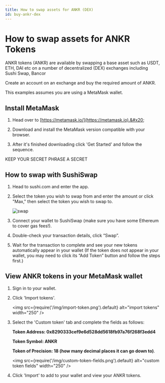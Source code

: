```yaml
---
title: How to swap assets for ANKR (DEX)
id: buy-ankr-dex
---
```


# How to swap assets for ANKR Tokens

ANKR tokens (ANKR) are available by swapping a base asset such as USDT, ETH, DAI etc on a number of decentralized (DEX) exchanges including Sushi Swap, Bancor

Create an account on an exchange and buy the required amount of ANKR.

This examples assumes you are using a MetaMask wallet.

## Install MetaMask

1. Head over to [https://metamask.io/](https://metamask.io).&#x20;

2. Download and install the MetaMask version compatible with your browser.&#x20;

3.  After it's finished downloading click 'Get Started' and follow the sequence. 

KEEP YOUR SECRET PHRASE A SECRET

## How to swap with SushiSwap

1. Head to sushi.com and enter the app.

2. Select the token you wish to swap from and enter the amount or click "Max," then select the token you wish to swap to.

    ![swap](@site/static/img/sushiswap-ankr.png)

3. Connect your wallet to SushiSwap (make sure you have some Ethereum to cover gas fees!).

4. Double-check your transaction details, click “Swap”.

5. Wait for the transaction to complete and see your new tokens automatically appear in your wallet (If the token does not appear in your wallet, you may need to click its “Add Token” button and follow the steps first.)

## View ANKR tokens in your MetaMask wallet

1. Sign in to your wallet. 

2. Click 'Import tokens'.

    <img src={require('/img/import-token.png').default} alt="import tokens" width="250" />

3. Select the 'Custom token' tab and complete the fields as follows: 

    **Token Address: 0x8290333cef9e6d528dd5618fb97a76f268f3edd4**

    **Token Symbol: ANKR** 

    **Token of Precision: 18 (how many decimal places it can go down to)**.

    <img src={require('/img/custom-token-fields.png').default} alt="custom token fields" width="250" />

4. Click 'Import' to add to your wallet and view your ANKR tokens.
